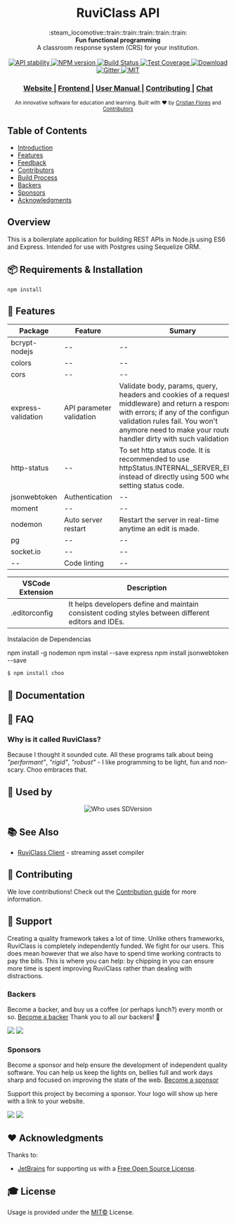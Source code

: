 
<h1 align="center">RuviClass API</h1>

<div align="center">
  :steam_locomotive::train::train::train::train::train:
</div>
<div align="center">
  <strong>Fun functional programming</strong>
</div>
<div align="center">
  A classroom response system (CRS) for your institution.
</div>

<br />

<div align="center">
  <!-- Stability -->
  <a href="https://nodejs.org/api/documentation.html#documentation_stability_index">
    <img src="https://img.shields.io/badge/stability-experimental-orange.svg?style=flat-square"
      alt="API stability" />
  </a>
  <!-- NPM version -->
  <a href="https://npmjs.org/package/choo">
    <img src="https://img.shields.io/npm/v/choo.svg?style=flat-square"
      alt="NPM version" />
  </a>
  <!-- Build Status -->
  <a href="https://travis-ci.org/choojs/choo">
    <img src="https://img.shields.io/travis/choojs/choo/master.svg?style=flat-square"
      alt="Build Status" />
  </a>
  <!-- Test Coverage -->
  <a href="https://codecov.io/github/choojs/choo">
    <img src="https://img.shields.io/codecov/c/github/choojs/choo/master.svg?style=flat-square" 
      alt="Test Coverage" />
  </a>
  <!-- Downloads -->
  <a href="https://npmjs.org/package/choo">
    <img src="https://img.shields.io/npm/dt/choo.svg?style=flat-square" 
      alt="Download" />
  </a>
  <!-- Chat -->
  <a href="https://gitter.im/array-mixer/Lobby?utm_source=badge&utm_medium=badge&utm_campaign=pr-badge&utm_content=badge">
    <img src="https://badges.gitter.im/array-mixer/Lobby.svg" 
      alt ="Gitter">
  </a>
  <!-- License -->
  <a href="https://opensource.org/licenses/MIT">
    <img src="https://img.shields.io/badge/license-MIT-blue.svg" 
      alt="MIT">
  </a>
</div>


<div align="center">
  <h3>
  <a href="#">
      Website
    </a>
    <span> | </span>
    <a href="#">
      Frontend
    </a>
    <span> | </span>
    <a href="#">
      User Manual
    </a>
    <span> | </span>
    <a href="https://github.com/choojs/choo/blob/master/.github/CONTRIBUTING.md">
      Contributing
    </a>
    <span> | </span>
    <a href="#">
      Chat
    </a>
  </h3>
</div>

<div align="center">
  <sub>An innovative software for education and learning. Built with ❤︎ by
  <a href="https://twitter.com/yoshuawuyts">Cristian Flores</a> and
  <a href="https://github.com/choojs/choo/graphs/contributors">
    Contributors
  </a>
</div>

## Table of Contents 

- [Introduction](#introduction)
- [Features](#features)
- [Feedback](#feedback)
- [Contributors](#contributors)
- [Build Process](#build-process)
- [Backers](#backers-)
- [Sponsors](#sponsors-)
- [Acknowledgments](#acknowledgments)

## Overview

This is a boilerplate application for building REST APIs in Node.js using ES6 and Express. Intended for use with Postgres using Sequelize ORM.

## 📦 Requirements & Installation 

```
npm install
```

## 🎨 Features

Package             | Feature                        |  Sumary
--------------------|--------------------------------|----------------------------------
bcrypt-nodejs       | --                             | --    
colors              | --                             | --
cors                | --                             | --
express-validation  | API parameter validation       |  Validate body, params, query, headers and cookies of a request (via middleware) and return a response with errors; if any of the configured validation rules fail. You won't anymore need to make your route handler dirty with such validations.
http-status         | --                             | To set http status code. It is recommended to use httpStatus.INTERNAL_SERVER_ERROR instead of directly using 500 when setting status code.
jsonwebtoken        | Authentication                 | --
moment              | --                             | --
nodemon             | Auto server restart            | Restart the server in real-time anytime an edit is made.
pg                  | --                             | --
socket&#46;io       | --                             | --
--                  | Code linting                   | --

VSCode Extension  | Description
------------------|------------------------
.editorconfig     | It helps developers define and maintain consistent coding styles between different editors and IDEs.

Instalación de Dependencias

npm install -g nodemon
npm instal --save express
npm install jsonwebtoken --save

```sh
$ npm install choo
```
## 📙 Documentation

## 💬 FAQ

### Why is it called RuviClass?
Because I thought it sounded cute. All these programs talk about being
_"performant"_, _"rigid"_, _"robust"_ - I like programming to be light, fun and
non-scary. Choo embraces that.

## 🚀 Used by

<p align="center">
       <img src="https://dl.dropboxusercontent.com/s/yp3kwu2lobe9pvg/who-uses-sdversion.png?dl=0" alt="Who uses SDVersion">
</p>

## 📚 See Also

- [RuviClass Client](https://github.com/choojs/bankai) - streaming asset compiler

## 🤝 Contributing

We love contributions! Check out the [Contribution guide](https://github.com/sourcerer-io/sourcerer-app/blob/master/CONTRIBUTING.md) for more information.

## 🎁 Support

Creating a quality framework takes a lot of time. Unlike others frameworks, RuviClass is completely independently funded. We fight for our users. This does mean however that we also have to spend time working contracts to pay the bills. This is where you can help: by chipping in you can ensure more time is spent improving RuviClass rather than dealing with distractions.

### Backers 
Become a backer, and buy us a coffee (or perhaps lunch?) every month or so. [Become a backer](https://opencollective.com/choo#backer)
Thank you to all our backers! 🙏

<a href="https://opencollective.com/choo/backer/0/website" target="_blank"><img src="https://opencollective.com/choo/backer/0/avatar.svg"></a>
<a href="https://opencollective.com/choo/backer/10/website" target="_blank"><img src="https://opencollective.com/choo/backer/10/avatar.svg"></a>

### Sponsors
Become a sponsor and help ensure the development of independent quality software. You can help us keep the lights on, bellies full and work days sharp and focused on improving the state of the web. [Become a sponsor](https://opencollective.com/choo#sponsor)

Support this project by becoming a sponsor. Your logo will show up here with a link to your website.

<a href="https://opencollective.com/choo/sponsor/0/website" target="_blank"><img src="https://opencollective.com/choo/sponsor/0/avatar.svg"></a>
<a href="https://opencollective.com/choo/sponsor/1/website" target="_blank"><img src="https://opencollective.com/choo/sponsor/1/avatar.svg"></a>

## ❤️ Acknowledgments
Thanks to:
- [JetBrains](https://www.jetbrains.com) for supporting us with a [Free Open Source License](https://www.jetbrains.com/buy/opensource).

## 🎓 License
Usage is provided under the [MIT©](https://tldrlegal.com/license/mit-license) License.
